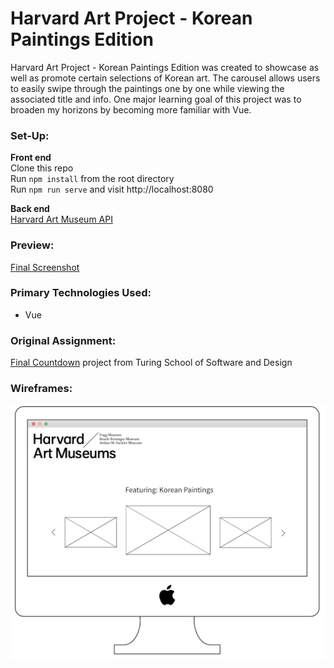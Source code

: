 # Harvard Art Project - Korean Paintings Edition

Harvard Art Project - Korean Paintings Edition was created to showcase as well as promote certain selections of Korean art. The carousel allows users to easily swipe through the paintings one by one while viewing the associated title and info. One major learning goal of this project was to broaden my horizons by becoming more familiar with Vue.

### Set-Up:
**Front end**  
Clone this repo  
Run `npm install` from the root directory  
Run `npm run serve` and visit http://localhost:8080

**Back end**   
[Harvard Art Museum API](https://www.harvardartmuseums.org/collections/api)

### Preview:
[Final Screenshot](harvard-art-project.png)

### Primary Technologies Used:
* Vue

### Original Assignment: 
[Final Countdown](http://frontend.turing.io/projects/final-countdown.html) project from Turing School of Software and Design  

### Wireframes:
![Wireframes](korean-paintings-ss.png)
